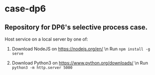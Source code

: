 # case-dp6
## Repository for DP6's selective process case.

Host service on a local server by one of:

1. Download NodeJS on https://nodejs.org/en/ \n
  Run `npm install -g serve`

2. Download Python3 on https://www.python.org/downloads/ \n
  Run `python3 -m http.server 5000`

